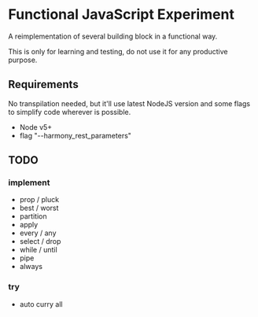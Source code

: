 # Functional JavaScript Experiment

A reimplementation of several building block in a functional way. 

This is only for learning and testing, do not use it for any productive purpose.

## Requirements

No transpilation needed, but it'll use latest NodeJS version and some flags to simplify code wherever is possible.

 - Node v5+
 - flag "--harmony_rest_parameters"



## TODO

### implement

 * prop / pluck
 * best / worst
 * partition
 * apply
 * every / any 
 * select / drop
 * while / until 
 * pipe
 * always

### try
 * auto curry all

